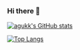 ### Hi there 👋

<!--
**agukk/agukk** is a ✨ _special_ ✨ repository because its `README.md` (this file) appears on your GitHub profile.

Here are some ideas to get you started:

- 🔭 I’m currently working on ...
- 🌱 I’m currently learning ...
- 👯 I’m looking to collaborate on ...
- 🤔 I’m looking for help with ...
- 💬 Ask me about ...
- 📫 How to reach me: ...
- 😄 Pronouns: ...
- ⚡ Fun fact: ...
-->

[![agukk's GitHub stats](https://github-readme-stats.vercel.app/api?username=agukk&count_private=true&show_icons=true&theme=tokyonight)](https://github.com/agukk/github-readme-stats)

[![Top Langs](https://github-readme-stats.vercel.app/api/top-langs/?username=agukk&layout=compact)](https://github.com/agukk/github-readme-stats)
